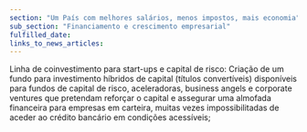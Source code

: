 ```yaml
---
section: "Um País com melhores salários, menos impostos, mais economia"
sub_section: "Financiamento e crescimento empresarial"
fulfilled_date:
links_to_news_articles:
---
```


Linha de coinvestimento para start-ups e capital de risco: Criação de um fundo para investimento híbridos de capital (títulos convertíveis) disponíveis para fundos de capital de risco, aceleradoras, business angels e corporate ventures que pretendam reforçar o capital e assegurar uma almofada financeira para empresas em carteira, muitas vezes impossibilitadas de aceder ao crédito bancário em condições acessíveis;